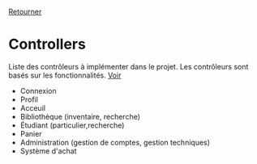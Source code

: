 [Retourner](README.md)

Controllers
===========

Liste des contrôleurs à implémenter dans le projet. Les contrôleurs sont basés sur les fonctionnalités. [Voir](fonctionnalites.md)

- Connexion
- Profil
- Acceuil
- Bibliothèque (inventaire, recherche)
- Étudiant (particulier,recherche)
- Panier
- Administration (gestion de comptes, gestion techniques)
- Système d'achat
